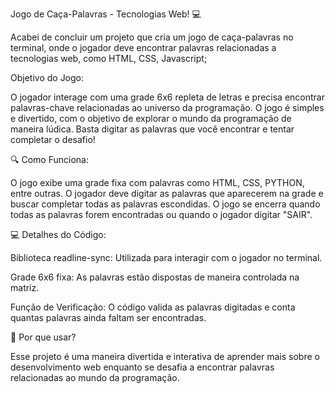 Jogo de Caça-Palavras - Tecnologias Web! 💻

Acabei de concluir um projeto que cria um jogo de caça-palavras no terminal, onde o jogador deve encontrar palavras relacionadas a tecnologias web, como HTML, CSS, Javascript;

Objetivo do Jogo:

O jogador interage com uma grade 6x6 repleta de letras e precisa encontrar palavras-chave relacionadas ao universo da programação. O jogo é simples e divertido, com o objetivo de explorar o mundo da programação de maneira lúdica. Basta digitar as palavras que você encontrar e tentar completar o desafio!

🔍 Como Funciona:

O jogo exibe uma grade fixa com palavras como HTML, CSS, PYTHON, entre outras. O jogador deve digitar as palavras que aparecerem na grade e buscar completar todas as palavras escondidas. O jogo se encerra quando todas as palavras forem encontradas ou quando o jogador digitar "SAIR".

💻 Detalhes do Código:

Biblioteca readline-sync: Utilizada para interagir com o jogador no terminal.

Grade 6x6 fixa: As palavras estão dispostas de maneira controlada na matriz.

Função de Verificação: O código valida as palavras digitadas e conta quantas palavras ainda faltam ser encontradas.

🎯 Por que usar?

Esse projeto é uma maneira divertida e interativa de aprender mais sobre o desenvolvimento web enquanto se desafia a encontrar palavras relacionadas ao mundo da programação.
